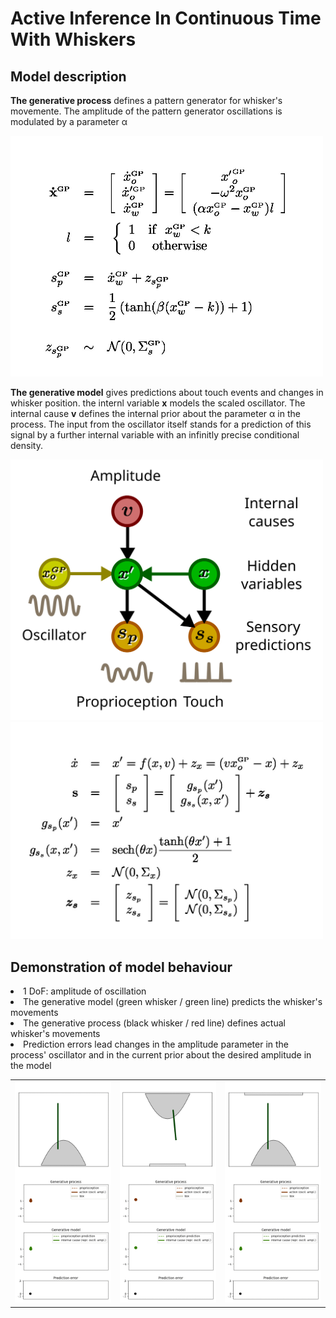 
# Active Inference In Continuous Time With Whiskers

## Model description

**The generative process** defines a pattern generator for whisker's movemente. The amplitude of the pattern generator oscillations is modulated by a parameter α

<img src="pics/gp_eq.jpg" width="500em"/><br>

**The generative model** gives predictions about touch events and changes in whisker position. the internl variable **x** models the scaled oscillator. The internal cause **v** defines the internal prior about the parameter α in the process.  The input from the oscillator itself stands for a prediction of this signal by a further internal variable with an infinitly precise conditional density.


<img  style="background-color:white;" src="pics/model.svg" width="500em"/>
<img src="pics/gm_eq.jpg" width="500em"/>


## Demonstration of model behaviour
<ui style="list-style-position: outside">
<li >1 DoF: amplitude of oscillation </li>
<li> The generative model (green whisker / green line) predicts the whisker's movements </li>
<li> The generative process (black whisker / red line) defines actual  whisker's movements</li>
</ui>
<li> Prediction errors lead changes in the amplitude parameter in the process' oscillator and in the current prior about the desired amplitude in the model</li>
</ui>
<table>
  <tr height=100em>
    <td>
    <img src="pics/still.gif" width="100%"/>
    </td>
    <td>
    <img src="pics/normal.gif" width="100%"/>
    </td>
    <td>
    <img src="pics/large.gif" width="100%"/>
    </td>    
  </tr>

</table>
